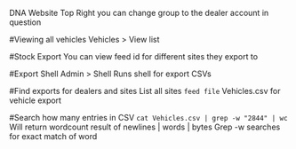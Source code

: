 DNA Website
Top Right you can change group to the dealer account in question

#Viewing all vehicles
Vehicles > View list

#Stock Export
You can view feed id for different sites they export to

#Export Shell
Admin > Shell
Runs shell for export CSVs

#Find exports for dealers and sites
List all sites
`feed file`
Vehicles.csv for vehicle export

#Search how many entries in CSV
`cat Vehicles.csv | grep -w "2844" | wc`
Will return wordcount result of newlines | words | bytes
Grep -w searches for exact match of word
